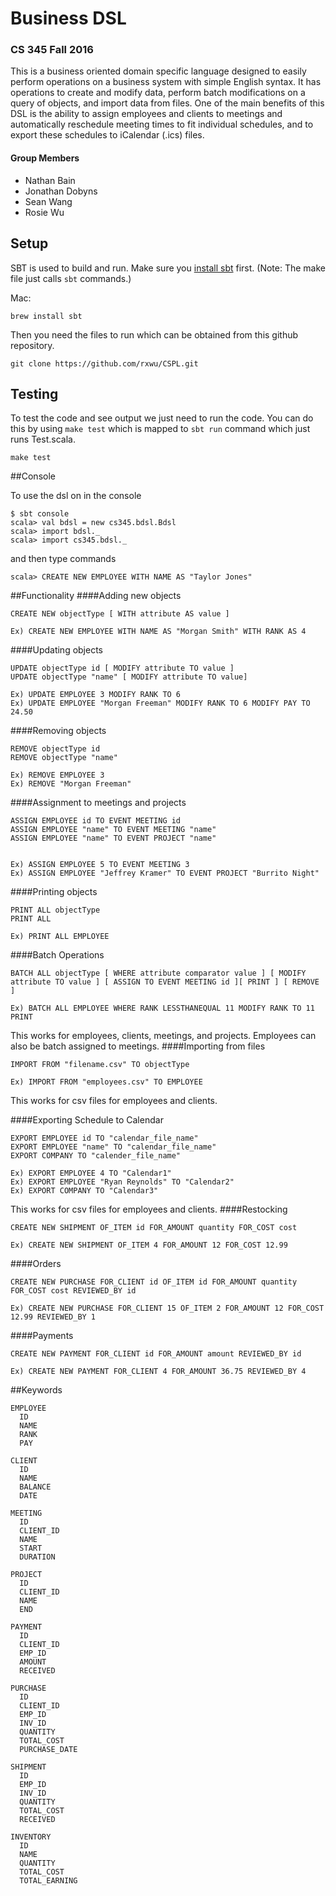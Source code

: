 # Business DSL
### CS 345 Fall 2016
This is a business oriented domain specific language designed to easily perform operations on a business system with simple English syntax. It  has operations to create and modify data, perform batch modifications on a query of objects, and import data from files. One of the main benefits of this DSL is the ability to assign employees and clients to meetings and automatically reschedule meeting times to fit individual schedules, and to export these schedules to iCalendar (.ics) files.

#### Group Members
- Nathan Bain
- Jonathan Dobyns
- Sean Wang
- Rosie Wu

## Setup

SBT is used to build and run. Make sure you [install sbt](http://www.scala-sbt.org/release/docs/Setup.html) first. (Note: The make file just calls `sbt` commands.)

Mac:
``` 
brew install sbt 
```


Then you need the files to run which can be obtained from this github repository.

```
git clone https://github.com/rxwu/CSPL.git
```

## Testing

To test the code and see output we just need to run the code. You can do this by using `make test` which is mapped to `sbt run` command which just runs Test.scala.

```
make test
```

##Console

To use the dsl on in the console

```
$ sbt console
scala> val bdsl = new cs345.bdsl.Bdsl
scala> import bdsl._
scala> import cs345.bdsl._
```
and then type commands
```
scala> CREATE NEW EMPLOYEE WITH NAME AS "Taylor Jones"
```

##Functionality
####Adding new objects
```
CREATE NEW objectType [ WITH attribute AS value ]

Ex) CREATE NEW EMPLOYEE WITH NAME AS "Morgan Smith" WITH RANK AS 4
```
####Updating objects
```
UPDATE objectType id [ MODIFY attribute TO value ]
UPDATE objectType "name" [ MODIFY attribute TO value]

Ex) UPDATE EMPLOYEE 3 MODIFY RANK TO 6
Ex) UPDATE EMPLOYEE "Morgan Freeman" MODIFY RANK TO 6 MODIFY PAY TO 24.50
```
####Removing objects
```
REMOVE objectType id
REMOVE objectType "name"

Ex) REMOVE EMPLOYEE 3
Ex) REMOVE "Morgan Freeman"
```
####Assignment to meetings and projects
```
ASSIGN EMPLOYEE id TO EVENT MEETING id
ASSIGN EMPLOYEE "name" TO EVENT MEETING "name"
ASSIGN EMPLOYEE "name" TO EVENT PROJECT "name"


Ex) ASSIGN EMPLOYEE 5 TO EVENT MEETING 3
Ex) ASSIGN EMPLOYEE "Jeffrey Kramer" TO EVENT PROJECT "Burrito Night" 
```
####Printing objects
```
PRINT ALL objectType
PRINT ALL

Ex) PRINT ALL EMPLOYEE
```
####Batch Operations
```
BATCH ALL objectType [ WHERE attribute comparator value ] [ MODIFY attribute TO value ] [ ASSIGN TO EVENT MEETING id ][ PRINT ] [ REMOVE ]

Ex) BATCH ALL EMPLOYEE WHERE RANK LESSTHANEQUAL 11 MODIFY RANK TO 11 PRINT
```
This works for employees, clients, meetings, and projects. Employees can also be batch assigned to meetings.
####Importing from files
```
IMPORT FROM "filename.csv" TO objectType

Ex) IMPORT FROM "employees.csv" TO EMPLOYEE
```
This works for csv files for employees and clients.

####Exporting Schedule to Calendar
```
EXPORT EMPLOYEE id TO "calendar_file_name"
EXPORT EMPLOYEE "name" TO "calendar_file_name"
EXPORT COMPANY TO "calender_file_name"

Ex) EXPORT EMPLOYEE 4 TO "Calendar1"
Ex) EXPORT EMPLOYEE "Ryan Reynolds" TO "Calendar2"
Ex) EXPORT COMPANY TO "Calendar3"
```
This works for csv files for employees and clients.
####Restocking
```
CREATE NEW SHIPMENT OF_ITEM id FOR_AMOUNT quantity FOR_COST cost

Ex) CREATE NEW SHIPMENT OF_ITEM 4 FOR_AMOUNT 12 FOR_COST 12.99
```
####Orders
```
CREATE NEW PURCHASE FOR_CLIENT id OF_ITEM id FOR_AMOUNT quantity FOR_COST cost REVIEWED_BY id

Ex) CREATE NEW PURCHASE FOR_CLIENT 15 OF_ITEM 2 FOR_AMOUNT 12 FOR_COST 12.99 REVIEWED_BY 1
```
####Payments
```
CREATE NEW PAYMENT FOR_CLIENT id FOR_AMOUNT amount REVIEWED_BY id

Ex) CREATE NEW PAYMENT FOR_CLIENT 4 FOR_AMOUNT 36.75 REVIEWED_BY 4
```



##Keywords
```
EMPLOYEE
  ID
  NAME
  RANK
  PAY
  
CLIENT
  ID
  NAME
  BALANCE
  DATE
  
MEETING
  ID
  CLIENT_ID
  NAME
  START
  DURATION
  
PROJECT
  ID
  CLIENT_ID
  NAME
  END
  
PAYMENT
  ID
  CLIENT_ID
  EMP_ID
  AMOUNT
  RECEIVED
  
PURCHASE
  ID
  CLIENT_ID
  EMP_ID
  INV_ID
  QUANTITY
  TOTAL_COST
  PURCHASE_DATE
  
SHIPMENT
  ID
  EMP_ID
  INV_ID
  QUANTITY
  TOTAL_COST
  RECEIVED
  
INVENTORY
  ID
  NAME
  QUANTITY
  TOTAL_COST
  TOTAL_EARNING
```
